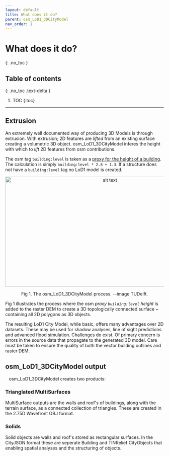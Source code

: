 ```yaml
---
layout: default
title: What does it do?
parent: osm_LoD1_3DCityModel
nav_order: 1
---
```


# What does it do?
{: .no_toc }

## Table of contents
{: .no_toc .text-delta }

1. TOC
{:toc}

---

## Extrusion

An extremely well documented way of producing 3D Models is through extrusion. With extrusion; 2D features are *lifted* from an existing surface creating a volumetric 3D object. osm_LoD1_3DCityModel inferes the height with which to *lift* 2D features from osm contributions. 

The osm tag `building:level` is taken as a [proxy for the height of a building](https://wiki.openstreetmap.org/wiki/Key:building:levels). The calculation is simply `building:level * 2.8 + 1.3`. If a structure does not have a `building:level` tag no LoD1 model is created.
 &nbsp; &nbsp;

<p align="center">
  <img src="{{site.baseurl | prepend: site.url}}/img/extrusion_tuDelft.png" alt="alt text" width="650" height="350">
</p> 
<p align="center">
    Fig 1. The osm_LoD1_3DCityModel process. --image TUDelft.
</p>

Fig 1 illustrates the process where the osm *proxy `building:level` height*  is added to the raster DEM to create a 3D topologically connected surface ~ containing all 2D polygons as 3D objects.

The resulting LoD1 City Model, while basic, offers many advantages over 2D datasets. These may be used for shadow analyses, line of sight predictions and advanced flood simulation. Challenges do exist. Of primary concern is errors in the source data that propagate to the generated 3D model. Care must be taken to ensure the quality of both the vector building outlines and raster DEM.

## osm_LoD1_3DCityModel output
&nbsp;&nbsp;
osm_LoD1_3DCityModel creates two products:

### Trianglated MultiSurfaces

MultiSurface outputs are the walls and roof's of buildings, along with the terrain surface, as a connected collection of triangles. These are created in the 2.75D Wavefront OBJ format. 

### Solids

Solid objects are walls and roof's stored as rectangular surfaces. In the CityJSON format these are seperate Building and TINRelief CityObjects that enabling spatial analyses and the structuring of objects.
